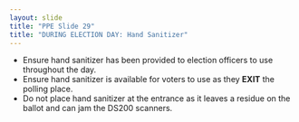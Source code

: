 ```yaml
---
layout: slide
title: "PPE Slide 29"
title: "DURING ELECTION DAY: Hand Sanitizer"
---
```


- Ensure hand sanitizer has been provided to election officers to use throughout the day.
- Ensure hand sanitizer is available for voters to use as they **EXIT** the polling place.
- Do not place hand sanitizer at the entrance as it leaves a residue on the ballot and can jam the DS200 scanners.
